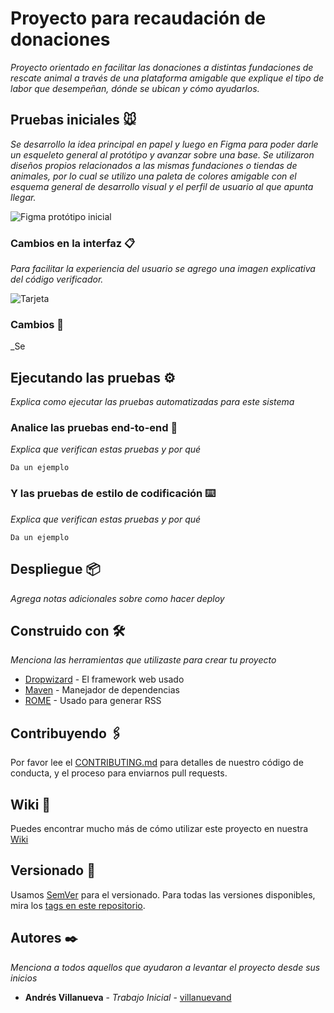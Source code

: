 # Proyecto para recaudación de donaciones

_Proyecto orientado en facilitar las donaciones a distintas fundaciones de rescate animal a través de una plataforma amigable que explique el tipo de labor que desempeñan, dónde se ubican y cómo ayudarlos._

## Pruebas iniciales 🐭

_Se desarrollo la idea principal en papel y luego en Figma para poder darle un esqueleto general al protótipo y avanzar sobre una base.
Se utilizaron diseños propios relacionados a las mismas fundaciones o tiendas de animales, por lo cual se utilizo una paleta de colores amigable con el esquema general de desarrollo visual y el perfil de usuario al que apunta llegar._

![Figma protótipo inicial](https://github.com/tanimikyu/FundacionesCV/blob/master/src/images/figmageneral.jpg)

### Cambios en la interfaz 📋

_Para facilitar la experiencia del usuario se agrego una imagen explicativa del código verificador._

![Tarjeta](https://github.com/tanimikyu/FundacionesCV/blob/master/src/images/Tarjeta.png)


### Cambios  🔧

_Se 


## Ejecutando las pruebas ⚙️

_Explica como ejecutar las pruebas automatizadas para este sistema_

### Analice las pruebas end-to-end 🔩

_Explica que verifican estas pruebas y por qué_

```
Da un ejemplo
```

### Y las pruebas de estilo de codificación ⌨️

_Explica que verifican estas pruebas y por qué_

```
Da un ejemplo
```

## Despliegue 📦

_Agrega notas adicionales sobre como hacer deploy_

## Construido con 🛠️

_Menciona las herramientas que utilizaste para crear tu proyecto_

* [Dropwizard](http://www.dropwizard.io/1.0.2/docs/) - El framework web usado
* [Maven](https://maven.apache.org/) - Manejador de dependencias
* [ROME](https://rometools.github.io/rome/) - Usado para generar RSS

## Contribuyendo 🖇️

Por favor lee el [CONTRIBUTING.md](https://gist.github.com/villanuevand/xxxxxx) para detalles de nuestro código de conducta, y el proceso para enviarnos pull requests.

## Wiki 📖

Puedes encontrar mucho más de cómo utilizar este proyecto en nuestra [Wiki](https://github.com/tu/proyecto/wiki)

## Versionado 📌

Usamos [SemVer](http://semver.org/) para el versionado. Para todas las versiones disponibles, mira los [tags en este repositorio](https://github.com/tu/proyecto/tags).

## Autores ✒️

_Menciona a todos aquellos que ayudaron a levantar el proyecto desde sus inicios_

* **Andrés Villanueva** - *Trabajo Inicial* - [villanuevand](https://github.com/villanuevand)

